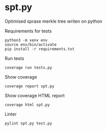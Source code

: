 # spt.py

Optimised sprase merkle tree writen on python

Requirements for tests

```
python3 -m venv env
source env/bin/activate
pip install -r requirements.txt
```

Run tests

```
coverage run tests.py
```

Show coverage

```
coverage report spt.py 
```

Show coverage HTML report

```
coverage html spt.py
```

Linter

```
pylint spt.py test.py
```